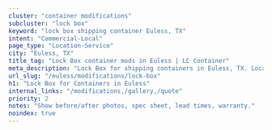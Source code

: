 ```yaml
---
cluster: "container modifications"
subcluster: "lock box"
keyword: "lock box shipping container Euless, TX"
intent: "Commercial-Local"
page_type: "Location-Service"
city: "Euless, TX"
title_tag: "Lock Box container mods in Euless | LC Container"
meta_description: "Lock Box for shipping containers in Euless, TX. Local fabrication & pro install. LC Container — Since 2003. Get a quote."
url_slug: "/euless/modifications/lock-box"
h1: "Lock Box for Containers in Euless"
internal_links: "/modifications,/gallery,/quote"
priority: 2
notes: "Show before/after photos, spec sheet, lead times, warranty."
noindex: true
---
```


<!-- TODO: Add unique city/inventory copy, images, and internal links here. -->

